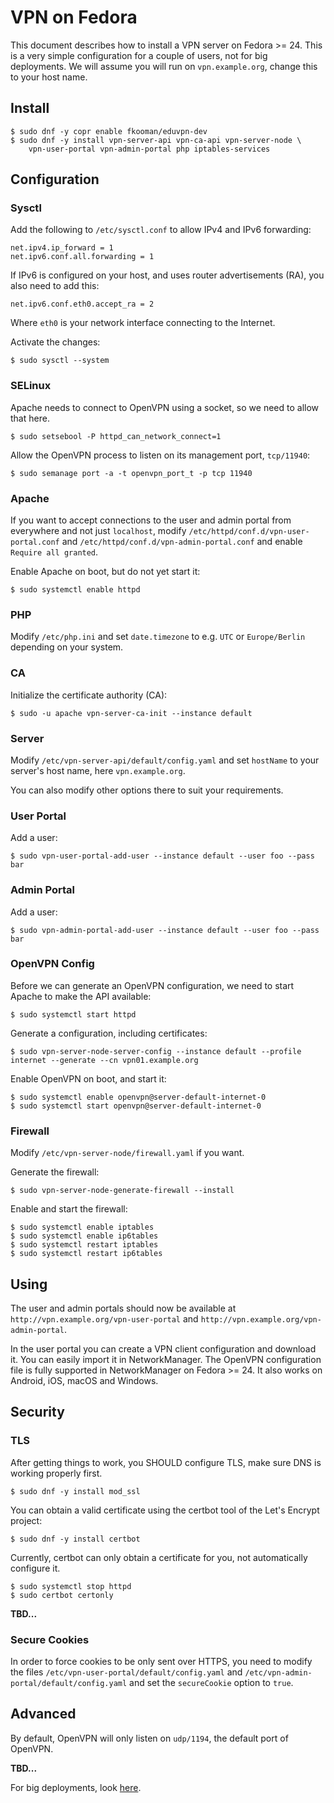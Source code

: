 # VPN on Fedora

This document describes how to install a VPN server on Fedora >= 24. This is a 
very simple configuration for a couple of users, not for big deployments. We 
will assume you will run on `vpn.example.org`, change this to your host name.

## Install

    $ sudo dnf -y copr enable fkooman/eduvpn-dev
    $ sudo dnf -y install vpn-server-api vpn-ca-api vpn-server-node \
        vpn-user-portal vpn-admin-portal php iptables-services

## Configuration

### Sysctl

Add the following to `/etc/sysctl.conf` to allow IPv4 and IPv6 forwarding:

    net.ipv4.ip_forward = 1
    net.ipv6.conf.all.forwarding = 1

If IPv6 is configured on your host, and uses router advertisements (RA), you
also need to add this:

    net.ipv6.conf.eth0.accept_ra = 2

Where `eth0` is your network interface connecting to the Internet.

Activate the changes:

    $ sudo sysctl --system

### SELinux

Apache needs to connect to OpenVPN using a socket, so we need to allow that 
here.

    $ sudo setsebool -P httpd_can_network_connect=1

Allow the OpenVPN process to listen on its management port, `tcp/11940`:

    $ sudo semanage port -a -t openvpn_port_t -p tcp 11940

### Apache

If you want to accept connections to the user and admin portal from everywhere 
and not just `localhost`, modify `/etc/httpd/conf.d/vpn-user-portal.conf` and
`/etc/httpd/conf.d/vpn-admin-portal.conf` and enable `Require all granted`.

Enable Apache on boot, but do not yet start it:

    $ sudo systemctl enable httpd

### PHP

Modify `/etc/php.ini` and set `date.timezone` to e.g. `UTC` or `Europe/Berlin`
depending on your system.

### CA 

Initialize the certificate authority (CA):

    $ sudo -u apache vpn-server-ca-init --instance default

### Server

Modify `/etc/vpn-server-api/default/config.yaml` and set `hostName` to your 
server's host name, here `vpn.example.org`.

You can also modify other options there to suit your requirements.

### User Portal

Add a user:

    $ sudo vpn-user-portal-add-user --instance default --user foo --pass bar

### Admin Portal

Add a user:

    $ sudo vpn-admin-portal-add-user --instance default --user foo --pass bar

### OpenVPN Config

Before we can generate an OpenVPN configuration, we need to start Apache to 
make the API available:

    $ sudo systemctl start httpd

Generate a configuration, including certificates:

    $ sudo vpn-server-node-server-config --instance default --profile internet --generate --cn vpn01.example.org

Enable OpenVPN on boot, and start it:

    $ sudo systemctl enable openvpn@server-default-internet-0
    $ sudo systemctl start openvpn@server-default-internet-0

### Firewall

Modify `/etc/vpn-server-node/firewall.yaml` if you want.

Generate the firewall:

    $ sudo vpn-server-node-generate-firewall --install

Enable and start the firewall:

    $ sudo systemctl enable iptables
    $ sudo systemctl enable ip6tables
    $ sudo systemctl restart iptables
    $ sudo systemctl restart ip6tables

## Using

The user and admin portals should now be available at 
`http://vpn.example.org/vpn-user-portal` and 
`http://vpn.example.org/vpn-admin-portal`.

In the user portal you can create a VPN client configuration and download it. 
You can easily import it in NetworkManager. The OpenVPN configuration file is
fully supported in NetworkManager on Fedora >= 24. It also works on Android, 
iOS, macOS and Windows.

## Security

### TLS

After getting things to work, you SHOULD configure TLS, make sure DNS is 
working properly first.

    $ sudo dnf -y install mod_ssl

You can obtain a valid certificate using the certbot tool of the Let's Encrypt
project:

    $ sudo dnf -y install certbot

Currently, certbot can only obtain a certificate for you, not automatically 
configure it. 

    $ sudo systemctl stop httpd
    $ sudo certbot certonly

**TBD...**

### Secure Cookies

In order to force cookies to be only sent over HTTPS, you need to modify the 
files `/etc/vpn-user-portal/default/config.yaml` and 
`/etc/vpn-admin-portal/default/config.yaml` and set the `secureCookie` option
to `true`.

## Advanced

By default, OpenVPN will only listen on `udp/1194`, the default port of 
OpenVPN.

**TBD...**

For big deployments, look [here](https://github.com/eduvpn/documentation).
